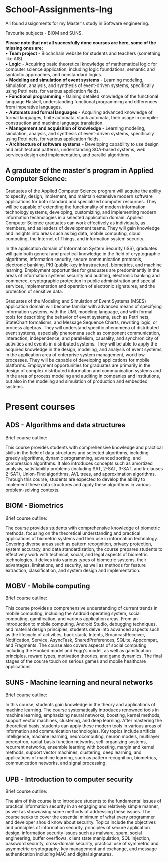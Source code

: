 # School-Assignments-Ing
All found assignments for my Master's study in Software engineering.<br>

Favourite subjects - BIOM and SUNS. <br>

**Please note that not all succesfully done courses are here, some of the missing ones are:** <br>
• **Team project** - Blochchain website for students and teachers (something like AIS).<br>
• **Logic** - Acquiring basic theoretical knowledge of mathematical logic for computer science application, including logic foundations, semantic and syntactic approaches, and nonstandard logics. <br>
• **Modeling and simulation of event systems** - Learning modeling, simulation, analysis, and synthesis of event-driven systems, specifically using Petri nets, for various application fields. <br>
• **Functional programming** - Gaining detailed knowledge of the functional language Haskell, understanding functional programming and differences from imperative languages. <br>
• **Automats and formal languages** - Acquiring advanced knowledge of formal languages, finite automata, stack automata, their usage in compiler construction and machine language translation. <br>
• **Management and acquisition of knowledge** - Learning modeling, simulation, analysis, and synthesis of event-driven systems, specifically using Petri nets, for various application fields. <br>
• **Architecture of software systems** - Developing capability to use design and architectural patterns, understanding SOA-based systems, web services design and implementation, and parallel algorithms. <br>

## A graduate of the master's program in Applied Computer Science:

Graduates of the Applied Computer Science program will acquire the ability to specify, design, implement, and maintain extensive modern software applications for both standard and specialized computer resources. They will be capable of extending the functionality of modern information technology systems, developing, customizing, and implementing modern information technologies in a selected application domain. Applied Computer Science graduates can work effectively as individuals, as members, and as leaders of development teams. They will gain knowledge and insights into areas such as big data, mobile computing, cloud computing, the Internet of Things, and information system security.

In the application domain of Information System Security (ISS), graduates will gain both general and practical knowledge in the field of cryptographic algorithms, information security, secure communication protocols, electronic banking, PKI (public-key infrastructure), biometrics, and machine learning. Employment opportunities for graduates are predominantly in the areas of information systems security and auditing, electronic banking and commerce, cryptographic protection in public administration and special services, implementation and operation of electronic signatures, and the protection of sensitive data.

Graduates of the Modeling and Simulation of Event Systems (MSES) application domain will become familiar with advanced means of specifying information systems, with the UML modeling language, and with formal tools for describing the behavior of event systems, such as Petri nets, StateChart formalisms, and Message Sequence Charts, rewriting logic, or process algebras. They will understand specific phenomena of distributed event systems, especially phenomena such as component communication, interaction, independence, and parallelism, causality, and synchronicity of activities and events in distributed systems. They will be able to apply the acquired knowledge in the design, modeling, and analysis of event systems, in the application area of enterprise system management, workflow processes. They will be capable of developing applications for mobile platforms. Employment opportunities for graduates are primarily in the design of complex distributed information and communication systems and in the area of process modeling and auditing in companies and institutions, but also in the modeling and simulation of production and embedded systems.

# Present courses 

## ADS - Algorithms and data structures

Brief course outline: 

This course provides students with comprehensive knowledge and practical skills in the field of data structures and selected algorithms, including greedy algorithms, dynamic programming, advanced sorting, and compression algorithms. It also introduces concepts such as amortized analysis, satisfiability problems (including SAT, 2-SAT, 3-SAT, and k-clauses 2-SAT), Union-Find algorithms, AVL trees, and approximation algorithms. Through this course, students are expected to develop the ability to implement these data structures and apply these algorithms in various problem-solving contexts.

## BIOM - Biometrics

Brief course outline: 

The course provides students with comprehensive knowledge of biometric methods, focusing on the theoretical understanding and practical applications of biometric systems and their use in information technology. Covering diverse areas such as pattern recognition, privacy protection, system accuracy, and data standardization, the course prepares students to effectively work with technical, social, and legal aspects of biometric technologies. It delves into various types of biometric systems, their advantages, limitations, and security, as well as methods for feature extraction, classification, and system design and implementation.

## MOBV - Mobile computing 

Brief course outline: 

This course provides a comprehensive understanding of current trends in mobile computing, including the Android operating system, social computing, gamification, and various application areas. From an introduction to mobile computing, Android Studio, debugging techniques, and material design principles, students delve into advanced aspects such as the lifecycle of activities, back stack, Intents, BroadcastReceiver, Notification, Service, AsyncTask, SharedPreferences, SQLite, Appcompat, and Fragments. The course also covers aspects of social computing including the Hooked model and Fogg's model, as well as gamification principles, reward types, motivation theories, and game dynamics. The final stages of the course touch on serious games and mobile healthcare applications.

## SUNS - Machine learning and neural networks 

Brief course outline: 

In this course, students gain knowledge in the theory and applications of machine learning. The course systematically introduces renowned tools in machine learning, emphasizing neural networks, boosting, kernel methods, support vector machines, clustering, and deep learning. After mastering the theoretical basis, students can apply these modern tools in various areas of information and communication technologies. Key topics include artificial intelligence, machine learning, neurocomputing, neuron models, multilayer perceptron, radial-basis function networks, self-organizing systems, recurrent networks, ensemble learning with boosting, margin and kernel methods, support vector machines, clustering, deep learning, and applications of machine learning, such as pattern recognition, biometrics, communication networks, and signal processing.

## UPB - Introduction to computer security 

Brief course outline: 

The aim of this course is to introduce students to the fundamental issues of practical information security in an engaging and relatively simple manner, as well as showcasing some methods of addressing these issues. The course seeks to cover the essential minimum of what every programmer and developer should know about security. Topics include the objectives and principles of information security, principles of secure application design, information security issues such as malware, spam, social engineering, buffer overflows, client state manipulation, SQL injection, password security, cross-domain security, practical use of symmetric and asymmetric cryptography, key management and exchange, and message authentication including MAC and digital signatures.
